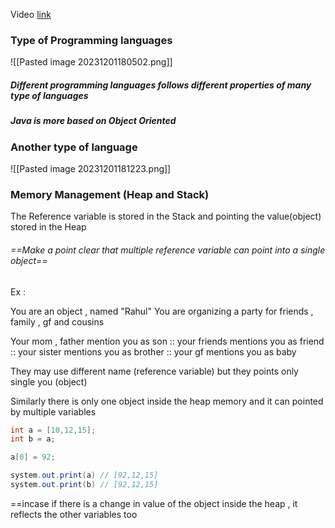 
Video [link](https://youtu.be/wn49bJOYAZM?si=OoP7RfIiUczRxABB)

### Type of Programming languages

![[Pasted image 20231201180502.png]]

##### Different programming languages follows different properties of many type of languages

##### Java is more based on Object Oriented 

### Another type of language

![[Pasted image 20231201181223.png]]

### Memory Management (Heap and Stack)

The Reference variable is stored in the Stack and pointing the value(object) stored in the Heap

###### ==Make a point clear that multiple reference variable can point into a single object==

Ex : 

You are an object , named "Rahul"
You are organizing a party for friends , family , gf and cousins

Your mom , father mention you as son :: your friends mentions you as friend :: your sister mentions you as brother :: your gf mentions you as baby 

They may use different name (reference variable) but they points only single you (object)

Similarly there is only one object inside the heap memory and it can pointed by multiple variables

``` java
int a = [10,12,15];
int b = a;

a[0] = 92;

system.out.print(a) // [92,12,15]
system.out.print(b) // [92,12,15]
```

==incase if there is a change in value of the object inside the heap , it reflects the other variables too

